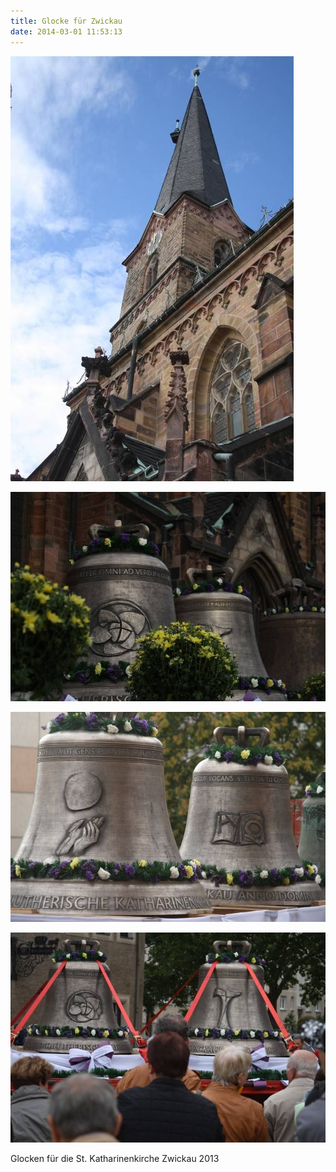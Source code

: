 ```yaml
---
title: Glocke für Zwickau
date: 2014-03-01 11:53:13
---
```

![Glocke für Zwickau 1](/img/glocken/glocken-fuer-zwickau-1.jpg)

![Glocke für Zwickau 2](/img/glocken/glocken-fuer-zwickau-2.jpg)

![Glocke für Zwickau 3](/img/glocken/glocken-fuer-zwickau-3.jpg)

![Glocke für Zwickau 4](/img/glocken/glocken-fuer-zwickau-4.jpg)

Glocken für die St. Katharinenkirche Zwickau 2013
